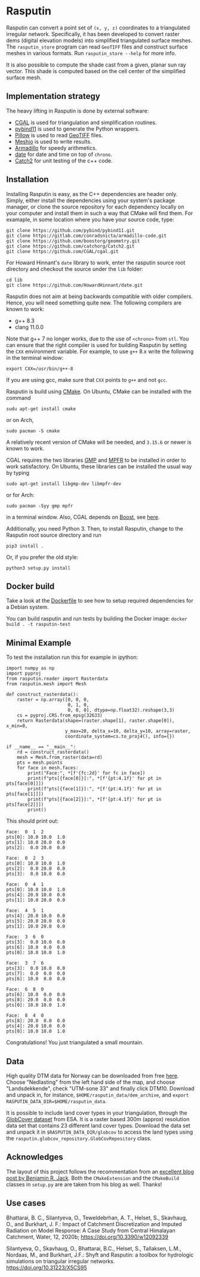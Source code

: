 # Rasputin

Rasputin can convert a point set of `(x, y, z)` coordinates to a triangulated
irregular network. Specifically, it has been developed to convert raster dems
(digital elevation models) into simplified triangulated surface meshes. The
`rasputin_store` program can read `GeoTIFF` files and construct surface
meshes in various formats. Run `rasputin_store --help` for more info.

It is also possible to compute the shade cast from a given, planar sun ray
vector. This shade is computed based on the cell center of the simplified
surface mesh.

## Implementation strategy

The heavy lifting in Rasputin is done by external software:
 * [CGAL](https://www.cgal.org/) is used for triangulation and simplification
   routines.
 * [pybind11](https://pybind11.readthedocs.io/en/stable/) is used to generate
   the Python wrappers.
 * [Pillow](https://python-pillow.org/) is used to read
   [GeoTIFF](https://en.wikipedia.org/wiki/GeoTIFF) files.
 * [Meshio](https://github.com/nschloe/meshio) is used to write results.
 * [Armadillo](http://arma.sourceforge.net/) for speedy arithmetics.
 * [date](https://github.com/HowardHinnant/date) for date and time on top of `chrono`.
 * [Catch2](https://github.com/catchorg/Catch2) for unit testing of the c++ code.


## Installation

Installing Rasputin is easy, as the C++ dependencies are header only. Simply, either install the dependencies using your system's package manager, or clone the source repository for each dependency locally on your computer and install them in such a way that CMake will find them.
For examaple, in some location where you have your source code, type:

```
git clone https://github.com/pybind/pybind11.git
git clone https://gitlab.com/conradsnicta/armadillo-code.git
git clone https://github.com/boostorg/geometry.git
git clone https://github.com/catchorg/Catch2.git
git clone https://github.com/CGAL/cgal.git
```
For Howard Hinnant's `date` library to work, enter the rasputin source root directory and checkout the source under the `lib` folder:
```
cd lib
git clone https://github.com/HowardHinnant/date.git
```

Rasputin does not aim at being backwards compatible with older compilers.
Hence, you will need something quite new. The following compilers are known to
work:
 * g++ 8.3
 * clang 11.0.0

Note that g++ 7 no longer works, due to the use of `<chrono>` from `stl`.
You can ensure that the right compiler is used for building Rasputin by setting the `CXX` environment variable.
For example, to use `g++` 8.x write the following in the terminal window:
```
export CXX=/usr/bin/g++-8
```
If you are using gcc, make sure that `CXX` points to `g++` and not `gcc`.

Rasputin is build using [CMake](https://cmake.org). On Ubuntu, CMake can be installed with the command
```
sudu apt-get install cmake
```
or on Arch,
```
sudo pacman -S cmake
```
A relatively recent version of CMake will be needed, and `3.15.6` or newer is
known to work.

CGAL requires the two libraries [GMP](http://gmplib.org/) and
[MPFR](http://www.mpfr.org/) to be installed in order to work satisfactory. On
Ubuntu, these libraries can be installed the usual way by typing
```
sudo apt-get install libgmp-dev libmpfr-dev
```
or for Arch:
```
sudo pacman -Syy gmp mpfr
```
in a terminal window. Also, CGAL depends on [Boost](https://www.boost.org/),
see [here](https://doc.cgal.org/latest/Manual/installation.html#title21).

Additionally, you need Python 3.
Then, to install Rasputin, change to the Rasputin root source directory and run
```
pip3 install .
```
Or, if you prefer the old style:
```
python3 setup.py install
```


## Docker build
Take a look at the [Dockerfile](Dockerfile) to see how to setup required dependencies for a Debian system.

You can build rasputin and run tests by building the Docker image: `docker build . -t rasputin-test`


## Minimal Example
To test the installation run this for example in ipython:

```
import numpy as np
import pyproj
from rasputin.reader import Rasterdata
from rasputin.mesh import Mesh

def construct_rasterdata():
    raster = np.array([0, 0, 0,
                       0, 1, 0,
                       0, 0, 0], dtype=np.float32).reshape(3,3)
    cs = pyproj.CRS.from_epsg(32633)
    return Rasterdata(shape=(raster.shape[1], raster.shape[0]), x_min=0,
                      y_max=20, delta_x=10, delta_y=10, array=raster,
                      coordinate_system=cs.to_proj4(), info={})

if __name__ == "__main__":
    rd = construct_rasterdata()
    mesh = Mesh.from_raster(data=rd)
    pts = mesh.points
    for face in mesh.faces:
        print("Face:", *[f'{fc:2d}' for fc in face])
        print(f"pts[{face[0]}]:", *[f'{pt:4.1f}' for pt in pts[face[0]]])
        print(f"pts[{face[1]}]:", *[f'{pt:4.1f}' for pt in pts[face[1]]])
        print(f"pts[{face[2]}]:", *[f'{pt:4.1f}' for pt in pts[face[2]]])
        print()
```

This should print out:
```
Face:  0  1  2
pts[0]: 10.0 10.0  1.0
pts[1]: 10.0 20.0  0.0
pts[2]:  0.0 20.0  0.0

Face:  0  2  3
pts[0]: 10.0 10.0  1.0
pts[2]:  0.0 20.0  0.0
pts[3]:  0.0 10.0  0.0

Face:  0  4  1
pts[0]: 10.0 10.0  1.0
pts[4]: 20.0 10.0  0.0
pts[1]: 10.0 20.0  0.0

Face:  4  5  1
pts[4]: 20.0 10.0  0.0
pts[5]: 20.0 20.0  0.0
pts[1]: 10.0 20.0  0.0

Face:  3  6  0
pts[3]:  0.0 10.0  0.0
pts[6]: 10.0  0.0  0.0
pts[0]: 10.0 10.0  1.0

Face:  3  7  6
pts[3]:  0.0 10.0  0.0
pts[7]:  0.0  0.0  0.0
pts[6]: 10.0  0.0  0.0

Face:  6  8  0
pts[6]: 10.0  0.0  0.0
pts[8]: 20.0  0.0  0.0
pts[0]: 10.0 10.0  1.0

Face:  8  4  0
pts[8]: 20.0  0.0  0.0
pts[4]: 20.0 10.0  0.0
pts[0]: 10.0 10.0  1.0
```
Congratulations! You just triangulated a small mountain.

## Data

High quality DTM data for Norway can be downloaded from free [here](https://hoydedata.no/LaserInnsyn/).
Choose "Nedlasting" from the left hand side of the map, and choose "Landsdekkende", check "UTM-sone 33"
and finally click DTM10. Download and unpack in, for instance, `$HOME/rasputin_data/dem_archive`, and
`export RASPUTIN_DATA_DIR=$HOME/rasputin_data`.

It is possible to include land cover types in your triangulation, through the
[GlobCover dataset](http://due.esrin.esa.int/page_globcover.php) from ESA. It is a raster based
300m (approx) resolution data set that contains 23 different land cover types.
Download the data set and unpack it in `$RASPUTIN_DATA_DIR/globcov` to access the land types using
the `rasputin.globcov_repository.GlobCovRepository` class.

## Acknowledges

The layout of this project follows the recommentation from an [excellent blog
post by Benjamin R.
Jack](http://www.benjack.io/2018/02/02/python-cpp-revisited.html). Both the
`CMakeExtension` and the `CMakeBuild` classes in `setup.py` are are taken from
his blog as well. Thanks!

## Use cases

Bhattarai, B. C., Silantyeva, O., Teweldebrhan, A. T., Helset, S., Skavhaug, O., and Burkhart, J. F.: Impact of Catchment Discretization and
Imputed Radiation on Model Response: A Case Study from Central Himalayan Catchment, Water, 12, 2020b; https://doi.org/10.3390/w12092339


Silantyeva, O.,  Skavhaug, O., Bhattarai, B.C., Helset, S., Tallaksen, L.M.,  Nordaas, M.,  and Burkhart, J.F.: Shyft and Rasputin: a toolbox for hydrologic simulations on triangular irregular networks. https://doi.org/10.31223/X5CS95
